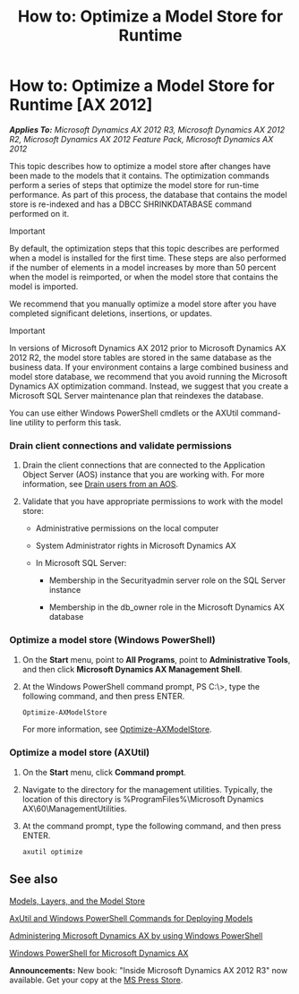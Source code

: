 ﻿---
title: 'How to: Optimize a Model Store for Runtime'
TOCTitle: 'How to: Optimize a Model Store for Runtime'
ms:assetid: 84cd8b9d-fc39-45d9-8115-78383e2996b6
ms:mtpsurl: https://msdn.microsoft.com/en-us/library/Hh433531(v=AX.60)
ms:contentKeyID: 36941319
ms.date: 05/18/2015
mtps_version: v=AX.60
dev_langs:
- powershell
---

# How to: Optimize a Model Store for Runtime [AX 2012]


_**Applies To:** Microsoft Dynamics AX 2012 R3, Microsoft Dynamics AX 2012 R2, Microsoft Dynamics AX 2012 Feature Pack, Microsoft Dynamics AX 2012_

This topic describes how to optimize a model store after changes have been made to the models that it contains. The optimization commands perform a series of steps that optimize the model store for run-time performance. As part of this process, the database that contains the model store is re-indexed and has a DBCC SHRINKDATABASE command performed on it.


> [!IMPORTANT]
> <P>By default, the optimization steps that this topic describes are performed when a model is installed for the first time. These steps are also performed if the number of elements in a model increases by more than 50 percent when the model is reimported, or when the model store that contains the model is imported.</P>



We recommend that you manually optimize a model store after you have completed significant deletions, insertions, or updates.


> [!IMPORTANT]
> <P>In versions of Microsoft Dynamics AX 2012 prior to Microsoft Dynamics AX 2012 R2, the model store tables are stored in the same database as the business data. If your environment contains a large combined business and model store database, we recommend that you avoid running the Microsoft Dynamics AX optimization command. Instead, we suggest that you create a Microsoft SQL Server maintenance plan that reindexes the database.</P>



You can use either Windows PowerShell cmdlets or the AXUtil command-line utility to perform this task.

### Drain client connections and validate permissions

1.  Drain the client connections that are connected to the Application Object Server (AOS) instance that you are working with. For more information, see [Drain users from an AOS](https://msdn.microsoft.com/en-us/library/hh433538\(v=ax.60\)).

2.  Validate that you have appropriate permissions to work with the model store:
    
      - Administrative permissions on the local computer
    
      - System Administrator rights in Microsoft Dynamics AX
    
      - In Microsoft SQL Server:
        
          - Membership in the Securityadmin server role on the SQL Server instance
        
          - Membership in the db\_owner role in the Microsoft Dynamics AX database

### Optimize a model store (Windows PowerShell)

1.  On the **Start** menu, point to **All Programs**, point to **Administrative Tools**, and then click **Microsoft Dynamics AX Management Shell**.

2.  At the Windows PowerShell command prompt, PS C:\\\>, type the following command, and then press ENTER.
    
    ``` powershell
    Optimize-AXModelStore 
    ```
    
    For more information, see [Optimize-AXModelStore](https://msdn.microsoft.com/en-us/library/jj720277\(v=ax.60\)).

### Optimize a model store (AXUtil)

1.  On the **Start** menu, click **Command prompt**.

2.  Navigate to the directory for the management utilities. Typically, the location of this directory is %ProgramFiles%\\Microsoft Dynamics AX\\60\\ManagementUtilities.

3.  At the command prompt, type the following command, and then press ENTER.
    
        axutil optimize

## See also

[Models, Layers, and the Model Store](models-layers-and-the-model-store.md)

[AxUtil and Windows PowerShell Commands for Deploying Models](https://msdn.microsoft.com/en-us/library/hh456294\(v=ax.60\))

[Administering Microsoft Dynamics AX by using Windows PowerShell](https://msdn.microsoft.com/en-us/library/hh272856\(v=ax.60\))

[Windows PowerShell for Microsoft Dynamics AX](https://msdn.microsoft.com/en-us/library/hh556863\(v=ax.60\))

  
**Announcements:** New book: "Inside Microsoft Dynamics AX 2012 R3" now available. Get your copy at the [MS Press Store](https://www.microsoftpressstore.com/store/inside-microsoft-dynamics-ax-2012-r3-9780735685109).

